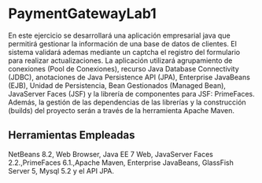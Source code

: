 # PaymentGatewayLab1

En este ejercicio se desarrollará una aplicación empresarial java que permitirá gestionar la información de una base de datos de clientes.
El sistema validará ademas mediante un captcha el registro del formulario para realizar actualizaciones. La aplicación utilizará
agrupamiento de conexiones (Pool de Conexiones), recurso Java Database Connectivity (JDBC), anotaciones de Java Persistence API
(JPA), Enterprise JavaBeans (EJB), Unidad de Persistencia, Bean Gestionados (Managed Bean), JavaServer Faces (JSF) y la librería de
componentes para JSF: PrimeFaces. Además, la gestión de las dependencias de las librerías y la construcción (builds) del proyecto
serán a través de la herramienta Apache Maven.

## Herramientas Empleadas
NetBeans 8.2, Web Browser, Java EE 7 Web, JavaServer Faces 2.2.,PrimeFaces 6.1.,Apache Maven, Enterprise JavaBeans, GlassFish Server 5, Mysql 5.2 y el API JPA.
